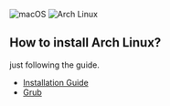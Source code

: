 ![macOS](https://i.loli.net/2019/02/28/5c77b63415343.png)
![Arch Linux](https://i.loli.net/2019/02/28/5c77b6ce669b6.png)

## How to install Arch Linux?

just following the guide.

* [Installation Guide](https://wiki.archlinux.org/index.php/installation_guide)
* [Grub](https://wiki.archlinux.org/index.php/GRUB)
